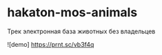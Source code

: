 # hakaton-mos-animals
Трек электронная база животных без владельцев

![demo] https://prnt.sc/vb3f4q

